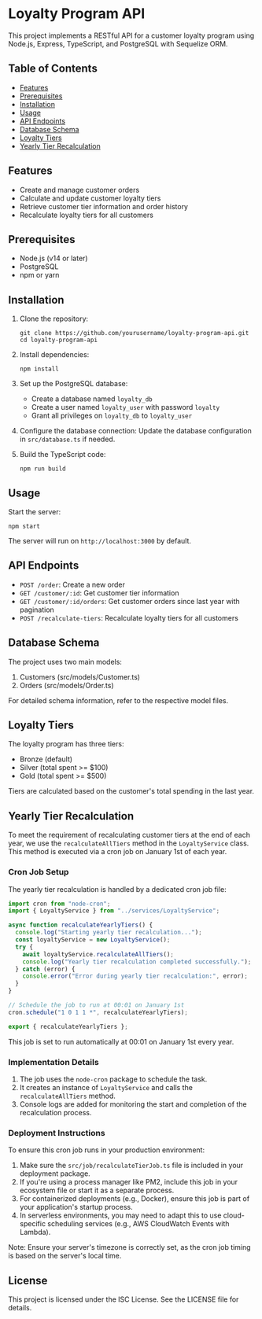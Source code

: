 # Loyalty Program API

This project implements a RESTful API for a customer loyalty program using Node.js, Express, TypeScript, and PostgreSQL with Sequelize ORM.

## Table of Contents
- [Features](#features)
- [Prerequisites](#prerequisites)
- [Installation](#installation)
- [Usage](#usage)
- [API Endpoints](#api-endpoints)
- [Database Schema](#database-schema)
- [Loyalty Tiers](#loyalty-tiers)
- [Yearly Tier Recalculation](#yearly-tier-recalculation)

## Features

- Create and manage customer orders
- Calculate and update customer loyalty tiers
- Retrieve customer tier information and order history
- Recalculate loyalty tiers for all customers

## Prerequisites

- Node.js (v14 or later)
- PostgreSQL
- npm or yarn

## Installation

1. Clone the repository:
   ```
   git clone https://github.com/yourusername/loyalty-program-api.git
   cd loyalty-program-api
   ```

2. Install dependencies:
   ```
   npm install
   ```

3. Set up the PostgreSQL database:
   - Create a database named `loyalty_db`
   - Create a user named `loyalty_user` with password `loyalty`
   - Grant all privileges on `loyalty_db` to `loyalty_user`

4. Configure the database connection:
   Update the database configuration in `src/database.ts` if needed.

5. Build the TypeScript code:
   ```
   npm run build
   ```

## Usage

Start the server:
```
npm start
```

The server will run on `http://localhost:3000` by default.

## API Endpoints

- `POST /order`: Create a new order
- `GET /customer/:id`: Get customer tier information
- `GET /customer/:id/orders`: Get customer orders since last year with pagination
- `POST /recalculate-tiers`: Recalculate loyalty tiers for all customers

## Database Schema

The project uses two main models:

1. Customers (src/models/Customer.ts)
2. Orders (src/models/Order.ts)

For detailed schema information, refer to the respective model files.

## Loyalty Tiers

The loyalty program has three tiers:

- Bronze (default)
- Silver (total spent >= $100)
- Gold (total spent >= $500)

Tiers are calculated based on the customer's total spending in the last year.

## Yearly Tier Recalculation

To meet the requirement of recalculating customer tiers at the end of each year, we use the `recalculateAllTiers` method in the `LoyaltyService` class. This method is executed via a cron job on January 1st of each year.

### Cron Job Setup

The yearly tier recalculation is handled by a dedicated cron job file:

```typescript:src/job/recalculateTierJob.ts
import cron from "node-cron";
import { LoyaltyService } from "../services/LoyaltyService";

async function recalculateYearlyTiers() {
  console.log("Starting yearly tier recalculation...");
  const loyaltyService = new LoyaltyService();
  try {
    await loyaltyService.recalculateAllTiers();
    console.log("Yearly tier recalculation completed successfully.");
  } catch (error) {
    console.error("Error during yearly tier recalculation:", error);
  }
}

// Schedule the job to run at 00:01 on January 1st
cron.schedule("1 0 1 1 *", recalculateYearlyTiers);

export { recalculateYearlyTiers };

```

This job is set to run automatically at 00:01 on January 1st every year.

### Implementation Details

1. The job uses the `node-cron` package to schedule the task.
2. It creates an instance of `LoyaltyService` and calls the `recalculateAllTiers` method.
3. Console logs are added for monitoring the start and completion of the recalculation process.

### Deployment Instructions

To ensure this cron job runs in your production environment:

1. Make sure the `src/job/recalculateTierJob.ts` file is included in your deployment package.
2. If you're using a process manager like PM2, include this job in your ecosystem file or start it as a separate process.
3. For containerized deployments (e.g., Docker), ensure this job is part of your application's startup process.
4. In serverless environments, you may need to adapt this to use cloud-specific scheduling services (e.g., AWS CloudWatch Events with Lambda).

Note: Ensure your server's timezone is correctly set, as the cron job timing is based on the server's local time.

## License

This project is licensed under the ISC License. See the LICENSE file for details.

